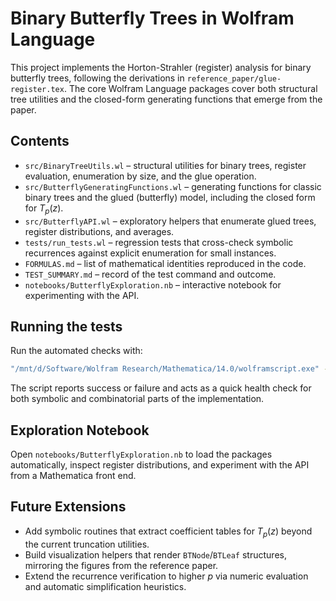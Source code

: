 # Binary Butterfly Trees in Wolfram Language

This project implements the Horton-Strahler (register) analysis for binary butterfly trees, following the derivations in `reference_paper/glue-register.tex`. The core Wolfram Language packages cover both structural tree utilities and the closed-form generating functions that emerge from the paper.

## Contents

- `src/BinaryTreeUtils.wl` – structural utilities for binary trees, register evaluation, enumeration by size, and the glue operation.
- `src/ButterflyGeneratingFunctions.wl` – generating functions for classic binary trees and the glued (butterfly) model, including the closed form for $T_p(z)$.
- `src/ButterflyAPI.wl` – exploratory helpers that enumerate glued trees, register distributions, and averages.
- `tests/run_tests.wl` – regression tests that cross-check symbolic recurrences against explicit enumeration for small instances.
- `FORMULAS.md` – list of mathematical identities reproduced in the code.
- `TEST_SUMMARY.md` – record of the test command and outcome.
- `notebooks/ButterflyExploration.nb` – interactive notebook for experimenting with the API.

## Running the tests

Run the automated checks with:

```bash
"/mnt/d/Software/Wolfram Research/Mathematica/14.0/wolframscript.exe" -script tests/run_tests.wl
```

The script reports success or failure and acts as a quick health check for both symbolic and combinatorial parts of the implementation.

## Exploration Notebook

Open `notebooks/ButterflyExploration.nb` to load the packages automatically, inspect register distributions, and experiment with the API from a Mathematica front end.

## Future Extensions

- Add symbolic routines that extract coefficient tables for $T_p(z)$ beyond the current truncation utilities.
- Build visualization helpers that render `BTNode`/`BTLeaf` structures, mirroring the figures from the reference paper.
- Extend the recurrence verification to higher $p$ via numeric evaluation and automatic simplification heuristics.
